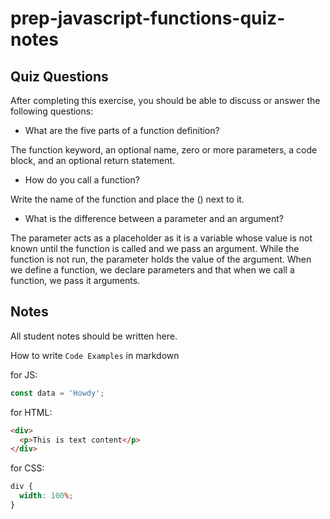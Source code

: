 # prep-javascript-functions-quiz-notes

## Quiz Questions

After completing this exercise, you should be able to discuss or answer the following questions:

- What are the five parts of a function definition?

The function keyword, an optional name, zero or more parameters, a code block, and an optional return statement.

- How do you call a function?

Write the name of the function and place the () next to it.

- What is the difference between a parameter and an argument?

The parameter acts as a placeholder as it is a variable whose value is not known until the function is called and we pass an argument. While the function is not run, the parameter holds the value of the argument. When we define a function, we declare parameters and that when we call a function, we pass it arguments.

## Notes

All student notes should be written here.

How to write `Code Examples` in markdown

for JS:

```javascript
const data = 'Howdy';
```

for HTML:

```html
<div>
  <p>This is text content</p>
</div>
```

for CSS:

```css
div {
  width: 100%;
}
```
